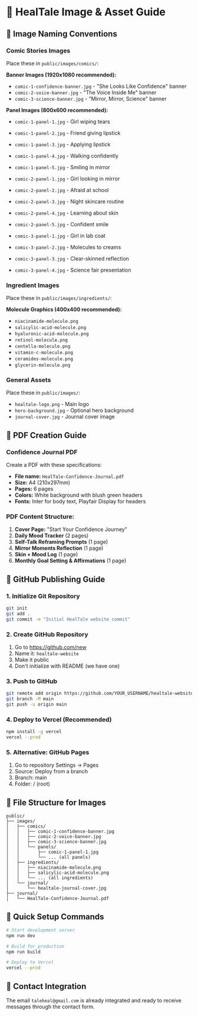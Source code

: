 # 📸 HealTale Image & Asset Guide

## 🎨 Image Naming Conventions

### Comic Stories Images
Place these in `public/images/comics/`:

**Banner Images (1920x1080 recommended):**
- `comic-1-confidence-banner.jpg` - "She Looks Like Confidence" banner
- `comic-2-voice-banner.jpg` - "The Voice Inside Me" banner  
- `comic-3-science-banner.jpg` - "Mirror, Mirror, Science" banner

**Panel Images (800x600 recommended):**
- `comic-1-panel-1.jpg` - Girl wiping tears
- `comic-1-panel-2.jpg` - Friend giving lipstick
- `comic-1-panel-3.jpg` - Applying lipstick
- `comic-1-panel-4.jpg` - Walking confidently
- `comic-1-panel-5.jpg` - Smiling in mirror

- `comic-2-panel-1.jpg` - Girl looking in mirror
- `comic-2-panel-2.jpg` - Afraid at school
- `comic-2-panel-3.jpg` - Night skincare routine
- `comic-2-panel-4.jpg` - Learning about skin
- `comic-2-panel-5.jpg` - Confident smile

- `comic-3-panel-1.jpg` - Girl in lab coat
- `comic-3-panel-2.jpg` - Molecules to creams
- `comic-3-panel-3.jpg` - Clear-skinned reflection
- `comic-3-panel-4.jpg` - Science fair presentation

### Ingredient Images
Place these in `public/images/ingredients/`:

**Molecule Graphics (400x400 recommended):**
- `niacinamide-molecule.png`
- `salicylic-acid-molecule.png`
- `hyaluronic-acid-molecule.png`
- `retinol-molecule.png`
- `centella-molecule.png`
- `vitamin-c-molecule.png`
- `ceramides-molecule.png`
- `glycerin-molecule.png`

### General Assets
Place these in `public/images/`:
- `healtale-logo.png` - Main logo
- `hero-background.jpg` - Optional hero background
- `journal-cover.jpg` - Journal cover image

## 📄 PDF Creation Guide

### Confidence Journal PDF
Create a PDF with these specifications:
- **File name:** `HealTale-Confidence-Journal.pdf`
- **Size:** A4 (210x297mm)
- **Pages:** 6 pages
- **Colors:** White background with blush green headers
- **Fonts:** Inter for body text, Playfair Display for headers

### PDF Content Structure:
1. **Cover Page:** "Start Your Confidence Journey"
2. **Daily Mood Tracker** (2 pages)
3. **Self-Talk Reframing Prompts** (1 page)
4. **Mirror Moments Reflection** (1 page)
5. **Skin + Mood Log** (1 page)
6. **Monthly Goal Setting & Affirmations** (1 page)

## 🚀 GitHub Publishing Guide

### 1. Initialize Git Repository
```bash
git init
git add .
git commit -m "Initial HealTale website commit"
```

### 2. Create GitHub Repository
1. Go to https://github.com/new
2. Name it: `healtale-website`
3. Make it public
4. Don't initialize with README (we have one)

### 3. Push to GitHub
```bash
git remote add origin https://github.com/YOUR_USERNAME/healtale-website.git
git branch -M main
git push -u origin main
```

### 4. Deploy to Vercel (Recommended)
```bash
npm install -g vercel
vercel --prod
```

### 5. Alternative: GitHub Pages
1. Go to repository Settings → Pages
2. Source: Deploy from a branch
3. Branch: main
4. Folder: / (root)

## 📁 File Structure for Images
```
public/
├── images/
│   ├── comics/
│   │   ├── comic-1-confidence-banner.jpg
│   │   ├── comic-2-voice-banner.jpg
│   │   ├── comic-3-science-banner.jpg
│   │   └── panels/
│   │       ├── comic-1-panel-1.jpg
│   │       └── ... (all panels)
│   ├── ingredients/
│   │   ├── niacinamide-molecule.png
│   │   ├── salicylic-acid-molecule.png
│   │   └── ... (all ingredients)
│   └── journal/
│       └── healtale-journal-cover.jpg
├── journal/
│   └── HealTale-Confidence-Journal.pdf
```

## 🎯 Quick Setup Commands
```bash
# Start development server
npm run dev

# Build for production
npm run build

# Deploy to Vercel
vercel --prod
```

## 📧 Contact Integration
The email `taleheal@gmail.com` is already integrated and ready to receive messages through the contact form.
